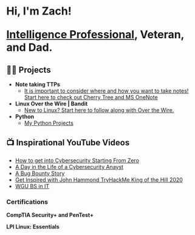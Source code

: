 <h1>Hi, I'm Zach! 

<a href="https://www.linkedin.com/in/zacharyrossow/"> Intelligence Professional</a>, Veteran, and Dad.

<h2>👨‍💻 Projects </h2>

- <b>Note taking TTPs</b>
  - [It is important to consider where and how you want to take notes! Start here to check out Cherry Tree and MS OneNote](https://github.com/LABURL)
- <b>Linux Over the Wire | Bandit</b>
  - [New to Linux? Start here to follow along with Over the Wire.](https://github.com/LABURL)
- <b>Python</b>
  - [My Python Projects](https://github.com/LABURL)

<h2>📺 Inspirational YouTube Videos</h2>

- [How to get into Cybersecurity Starting From Zero](https://www.youtube.com/watch?v=a83ASGn_V_s)
- [A Day in the Life of a Cybersecurity Anayst](https://www.youtube.com/watch?v=uHy3oM7NnoU)
- [A Bug Bounty Story](https://www.youtube.com/watch?v=HD5b4k9P8RU)
- [Get Inspired with John Hammond TryHackMe King of the Hill 2020](https://www.youtube.com/watch?v=JA8UcVKkNwY)
- [WGU BS in IT](https://www.youtube.com/watch?v=ZeejoMDjgb4)

<h3> Certifications </h3>

<b>CompTIA Security+ and PenTest+</b>

<b>LPI Linux: Essentials</b>

<!--
Here are some ideas to get you started:

- 🔭 I’m currently working on Tryhackme Advent of Cyber 4 2022 Edition!
- 🌱 I’m currently learning Over the Wire Linux Bandit
- 👯 I’m looking to collaborate on
- 🤔 I’m looking for help with my next certification. 
- 💬 Ask me about going from zero to .5 hero
-->
